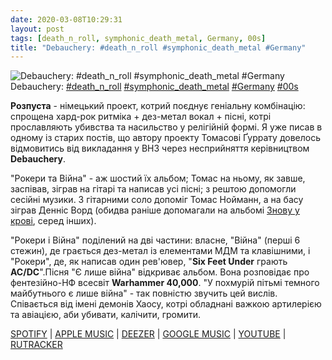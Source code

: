 ```yaml
---
date: 2020-03-08T10:29:31
layout: post
tags: [death_n_roll, symphonic_death_metal, Germany, 00s]
title: "Debauchery: #death_n_roll #symphonic_death_metal #Germany"
---
```

![Debauchery: #death_n_roll #symphonic_death_metal #Germany](/assets/photos/photo_914@08-03-2020_10-29-31.jpg)
Debauchery: [#death_n_roll](/tags/#death_n_roll) [#symphonic_death_metal](/tags/#symphonic_death_metal) [#Germany](/tags/#Germany) [#00s](/tags/#00s)

**Розпуста** - німецький проект, котрий поєднує геніальну комбінацію: спрощена хард-рок ритміка + дез-метал вокал + пісні, котрі прославляють убивства та насильство у релігійній формі. Я уже писав в одному із старих постів, що автору проекту Томасові Ґуррату довелось відмовитись від викладання у ВНЗ через несприйняття керівництвом **Debauchery**.

&quot;Рокери та Війна&quot; - аж шостий їх альбом; Томас на ньому, як завше, заспівав, зіграв на гітарі та написав усі пісні; з рештою допомогли сесійні музики. З гітарними соло допоміг Томас Нойманн, а на басу зіграв Денніс Ворд (обидва раніше допомагали на альбомі [Знову у крові](https://t.me/vast_space_unexplored/3275), серед інших).

&quot;Рокери і Війна&quot; поділений на дві частини: власне, &quot;Війна&quot; (перші 6 стежин), де грається дез-метал із елементами МДМ та клавішними, і &quot;Рокери&quot;, де, як написав один рев&#39;ювер, &quot;**Six Feet Under** грають **AC/DC**&quot;.Пісня &quot;Є лише війна&quot; відкриває альбом. Вона розповідає про фентезійно-НФ всесвіт __Warhammer 40,000__. &quot;У похмурій пітьмі темного майбутнього є лише війна&quot; - так повністю звучить цей вислів. Співається від імені демонів Хаосу, котрі обладнані важкою артилерією та авіацією, аби убивати, калічити, громити.

[SPOTIFY](https://open.spotify.com/album/6TirFJwg70QmIU9mLsuJ4w) | [APPLE MUSIC](https://music.apple.com/ru/album/rockers-and-war/942900480) | [DEEZER](https://www.deezer.com/album/9183817?utm_source=deezer&amp;utm_content=album-9183817&amp;utm_term=1601611822_1583656057&amp;utm_medium=web) | [GOOGLE MUSIC](https://play.google.com/music/m/B2ljmlrzt72ejm4gzg4hcwrthie?t=Rockers__War_-_Debauchery) | [YOUTUBE](https://www.youtube.com/playlist?list=OLAK5uy_n9xd9V50BbxfWCwzBXwJvzSOlf7OUTFHM) | [RUTRACKER](https://rutracker.org/forum/viewtopic.php?t=4781400)
